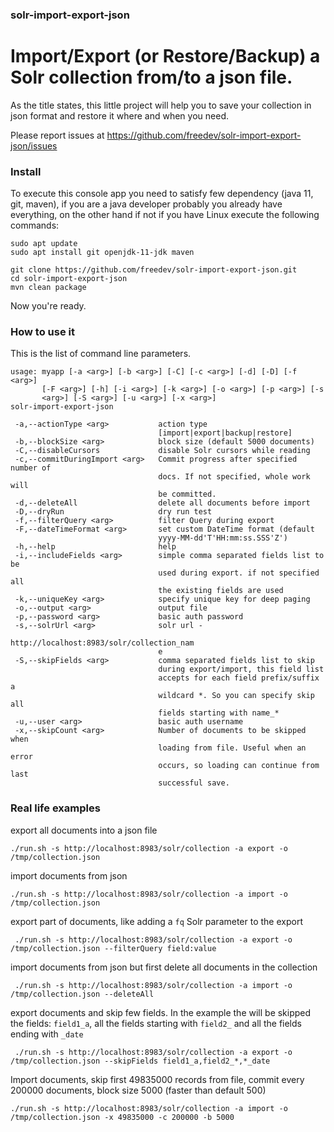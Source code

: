 ### solr-import-export-json

# Import/Export (or Restore/Backup) a Solr collection from/to a json file.

As the title states, this little project will help you to save your collection in json format and restore it where and when you need.

Please report issues at https://github.com/freedev/solr-import-export-json/issues

### Install

To execute this console app you need to satisfy few dependency (java 11, git, maven), if you are a java developer probably you already have everything, on the other hand if not if you have Linux execute the following commands:

    sudo apt update
    sudo apt install git openjdk-11-jdk maven
  
    git clone https://github.com/freedev/solr-import-export-json.git
    cd solr-import-export-json
    mvn clean package

Now you're ready.

### How to use it

This is the list of command line parameters.

    usage: myapp [-a <arg>] [-b <arg>] [-C] [-c <arg>] [-d] [-D] [-f <arg>]
           [-F <arg>] [-h] [-i <arg>] [-k <arg>] [-o <arg>] [-p <arg>] [-s
           <arg>] [-S <arg>] [-u <arg>] [-x <arg>]
    solr-import-export-json
    
     -a,--actionType <arg>           action type
                                     [import|export|backup|restore]
     -b,--blockSize <arg>            block size (default 5000 documents)
     -C,--disableCursors             disable Solr cursors while reading
     -c,--commitDuringImport <arg>   Commit progress after specified number of
                                     docs. If not specified, whole work will
                                     be committed.
     -d,--deleteAll                  delete all documents before import
     -D,--dryRun                     dry run test
     -f,--filterQuery <arg>          filter Query during export
     -F,--dateTimeFormat <arg>       set custom DateTime format (default
                                     yyyy-MM-dd'T'HH:mm:ss.SSS'Z')
     -h,--help                       help
     -i,--includeFields <arg>        simple comma separated fields list to be
                                     used during export. if not specified all
                                     the existing fields are used
     -k,--uniqueKey <arg>            specify unique key for deep paging
     -o,--output <arg>               output file
     -p,--password <arg>             basic auth password
     -s,--solrUrl <arg>              solr url -
                                     http://localhost:8983/solr/collection_nam
                                     e
     -S,--skipFields <arg>           comma separated fields list to skip
                                     during export/import, this field list
                                     accepts for each field prefix/suffix a
                                     wildcard *. So you can specify skip all
                                     fields starting with name_*
     -u,--user <arg>                 basic auth username
     -x,--skipCount <arg>            Number of documents to be skipped when
                                     loading from file. Useful when an error
                                     occurs, so loading can continue from last
                                     successful save.

### Real life examples

export all documents into a json file

    ./run.sh -s http://localhost:8983/solr/collection -a export -o /tmp/collection.json

import documents from json

    ./run.sh -s http://localhost:8983/solr/collection -a import -o /tmp/collection.json 

export part of documents, like adding a `fq`  Solr parameter to the export

     ./run.sh -s http://localhost:8983/solr/collection -a export -o /tmp/collection.json --filterQuery field:value

import documents from json but first delete all documents in the collection

     ./run.sh -s http://localhost:8983/solr/collection -a import -o /tmp/collection.json --deleteAll

export documents and skip few fields. In the example the will be skipped the fields: `field1_a`, all the fields starting with `field2_` and all the fields ending with `_date`

     ./run.sh -s http://localhost:8983/solr/collection -a export -o /tmp/collection.json --skipFields field1_a,field2_*,*_date

Import documents, skip first 49835000 records from file, commit every 200000 documents, block size 5000 (faster than default 500) 

    ./run.sh -s http://localhost:8983/solr/collection -a import -o /tmp/collection.json -x 49835000 -c 200000 -b 5000 
